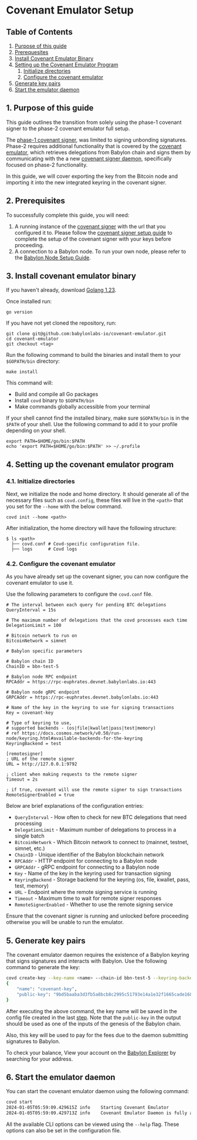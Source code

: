 # Covenant Emulator Setup

## Table of Contents 

1. [Purpose of this guide](#1-purpose-of-this-guide)
2. [Prerequesites](#2-prerequisites)
3. [Install Covenant Emulator Binary](#3-install-covenant-emulator-binary)
4. [Setting up the Covenant Emulator Program](#4-setting-up-the-covenant-emulator-program)
	1. [Initialize directories](#41-initialize-directories)
	2. [Configure the covenant emulator](#42-configure-the-covenant-emulator)
5. [Generate key pairs](#5-generate-key-pairs)
6. [Start the emulator daemon](#6-start-the-emulator-daemon)

## 1. Purpose of this guide

This guide outlines the transition from solely using the phase-1 covenant signer
to the phase-2 covenant emulator full setup.

The [phase-1 covenant signer](https://github.com/babylonlabs-io/covenant-signer), 
was limited to signing unbonding signatures.  Phase-2 requires additional 
functionality that is covered by the 
[covenant emulator](https://github.com/babylonlabs-io/covenant-emulator), which 
retrieves delegations from Babylon chain and signs them by communicating with the 
a new [covenant signer daemon](https://github.com/babylonlabs-io/covenant-emulator/tree/main/covenant-signer), specifically focused on phase-2 functionality.

In this guide, we will cover exporting the key from the Bitcoin node and importing 
it into the new integrated keyring in the covenant signer. 

## 2. Prerequisites

To successfully complete this guide, you will need:

1. A running instance of the [covenant signer](../covenant-signer) 
  with the url that you configured it to. Please follow the 
  [covenant signer setup guide](covenant-signer/README.md) to 
  complete the setup of the covenant signer with your keys before proceeding.
2. A connection to a Babylon node. To run your own node, please refer to the 
  [Babylon Node Setup Guide](https://github.com/babylonlabs-io/networks/blob/sam/bbn-test-5/bbn-test-5/babylon-node/README.md).

## 3. Install covenant emulator binary

If you haven't already, download [Golang 1.23](https://go.dev/dl).

Once installed run: 

```shell
go version
```

If you have not yet cloned the repository, run:

```shell
git clone git@github.com:babylonlabs-io/covenant-emulator.git
cd covenant-emulator
git checkout <tag>
```

Run the following command to build the binaries and
install them to your `$GOPATH/bin` directory:

```shell
make install
```

This command will:
- Build and compile all Go packages
- Install `covd` binary to `$GOPATH/bin`
- Make commands globally accessible from your terminal

If your shell cannot find the installed binary, make sure `$GOPATH/bin` is in
the `$PATH` of your shell. Use the following command to add it to your profile
depending on your shell.

```shell
export PATH=$HOME/go/bin:$PATH
echo 'export PATH=$HOME/go/bin:$PATH' >> ~/.profile
```

## 4. Setting up the covenant emulator program

### 4.1. Initialize directories

Next, we initialize the node and home directory. It should generate all of the 
necessary files such as `covd.config`, these files will live in the `<path>` 
that you set for the `--home` with the below command.

```shell
covd init --home <path>
```

After initialization, the home directory will have the following structure:

```shell
$ ls <path>
  ├── covd.conf # Covd-specific configuration file.
  ├── logs      # Covd logs
```

### 4.2. Configure the covenant emulator

As you have already set up the covenant signer, you can now configure the covenant 
emulator to use it. 

Use the following parameters to configure the `covd.conf` file.

```
# The interval between each query for pending BTC delegations
QueryInterval = 15s

# The maximum number of delegations that the covd processes each time
DelegationLimit = 100

# Bitcoin network to run on
BitcoinNetwork = simnet

# Babylon specific parameters

# Babylon chain ID
ChainID = bbn-test-5

# Babylon node RPC endpoint
RPCAddr = https://rpc-euphrates.devnet.babylonlabs.io:443

# Babylon node gRPC endpoint
GRPCAddr = https://rpc-euphrates.devnet.babylonlabs.io:443

# Name of the key in the keyring to use for signing transactions
Key = covenant-key

# Type of keyring to use,
# supported backends - (os|file|kwallet|pass|test|memory)
# ref https://docs.cosmos.network/v0.50/run-node/keyring.html#available-backends-for-the-keyring
KeyringBackend = test

[remotesigner]
; URL of the remote signer
URL = http://127.0.0.1:9792

; client when making requests to the remote signer
Timeout = 2s

; if true, covenant will use the remote signer to sign transactions
RemoteSignerEnabled = true
```

Below are brief explanations of the configuration entries:

- `QueryInterval` - How often to check for new BTC delegations that need processing
- `DelegationLimit` - Maximum number of delegations to process in a single batch
- `BitcoinNetwork` - Which Bitcoin network to connect to (mainnet, testnet, simnet, etc.)
- `ChainID` - Unique identifier of the Babylon blockchain network
- `RPCAddr` - HTTP endpoint for connecting to a Babylon node
- `GRPCAddr` - gRPC endpoint for connecting to a Babylon node
- `Key` - Name of the key in the keyring used for transaction signing
- `KeyringBackend` - Storage backend for the keyring (os, file, kwallet, pass, test, memory)
- `URL` - Endpoint where the remote signing service is running
- `Timeout` - Maximum time to wait for remote signer responses
- `RemoteSignerEnabled` - Whether to use the remote signing service

Ensure that the covenant signer is running and unlocked before proceeding 
otherwise you will be unable to run the emulator.

## 5. Generate key pairs

The covenant emulator daemon requires the existence of a Babylon keyring that 
signs signatures and interacts with Babylon. Use the following command to generate 
the key:

```bash
covd create-key --key-name <name> --chain-id bbn-test-5 --keyring-backend <backend>
{
    "name": "covenant-key",
    "public-key": "9bd5baaba3d3fb5a8bcb8c2995c51793e14a1e32f1665cade168f638e3b15538"
}
```

After executing the above command, the key name will be saved in the config file
created in the last [step](#42-configure-the-covenant-emulator).
Note that the `public-key` in the output should be used as one of the inputs of
the genesis of the Babylon chain.

Also, this key will be used to pay for the fees due to the daemon submitting 
signatures to Babylon.

To check your balance, View your account on the 
[Babylon Explorer](https://babylon-testnet.l2scan.co) by searching for your 
address.


## 6. Start the emulator daemon

You can start the covenant emulator daemon using the following command:

```bash
covd start
2024-01-05T05:59:09.429615Z	info	Starting Covenant Emulator
2024-01-05T05:59:09.429713Z	info	Covenant Emulator Daemon is fully active!
```

All the available CLI options can be viewed using the `--help` flag. These
options can also be set in the configuration file.